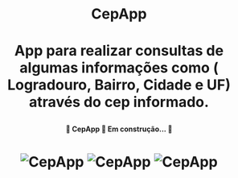 <h1 align="center">CepApp</h1>

<h1 align="center">
<P>App para realizar consultas de algumas informações como ( Logradouro, Bairro, Cidade e UF) através do cep informado.</p>
</h1>

<h4 align="center"> 
	🚧  CepApp 🚀 Em construção...  🚧
</h4>

<h1 align="center">
  <img alt="CepApp" title="#CepApp" src="./assets/foto1.png" />
  <img alt="CepApp" title="#CepApp" src="./assets/foto2.png" />
  <img alt="CepApp" title="#CepApp" src="./assets/foto3.png" />
</h1>